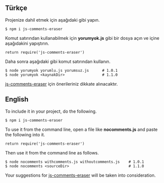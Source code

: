 
## Türkçe

Projenize dahil etmek için aşağıdaki gibi yapın.

```
$ npm i js-comments-eraser
```

Komut satırından kullanabilmek için **yorumyok.js** gibi bir dosya açın ve içine aşağıdakini yapıştırın.


```
return require('js-comments-eraser')
```

Daha sonra aşağıdaki gibi komut satırından kullanın.

```
$ node yorumyok yorumlu.js yorumsuz.js      # 1.0.1
$ node yorumyok <kaynakDir>                 # 1.1.0
```

[js-comments-eraser](https://github.com/aydincandan/js-comments-eraser/pulls) için önerileriniz dikkate alınacaktır.



## English

To include it in your project, do the following.

```
$ npm i js-comments-eraser
```

To use it from the command line, open a file like **nocomments.js** and paste the following into it.

```
return require('js-comments-eraser')
```

Then use it from the command line as follows.

```
$ node nocomments withcomments.js withoutcomments.js    # 1.0.1
$ node nocomments <sourceDir>                           # 1.1.0

```

Your suggestions for [js-comments-eraser](https://github.com/aydincandan/js-comments-eraser/pulls) will be taken into consideration.